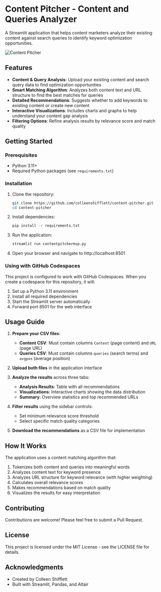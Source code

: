 # Content Pitcher - Content and Queries Analyzer

A Streamlit application that helps content marketers analyze their existing content against search queries to identify keyword optimization opportunities.

![Content Pitcher](https://raw.githubusercontent.com/colleenshifflett/content-pitcher/blob/main/screenshot.png)

## Features

- **Content & Query Analysis**: Upload your existing content and search query data to find optimization opportunities
- **Smart Matching Algorithm**: Analyzes both content text and URL structure to find the best matches for queries
- **Detailed Recommendations**: Suggests whether to add keywords to existing content or create new content
- **Interactive Visualizations**: Includes charts and graphs to help understand your content gap analysis
- **Filtering Options**: Refine analysis results by relevance score and match quality

## Getting Started

### Prerequisites

- Python 3.11+
- Required Python packages (see `requirements.txt`)

### Installation

1. Clone the repository:
   ```bash
   git clone https://github.com/colleenshifflett/content-pitcher.git
   cd content-pitcher
   ```

2. Install dependencies:
   ```bash
   pip install -r requirements.txt
   ```

3. Run the application:
   ```bash
   streamlit run contentpitchermvp.py
   ```

4. Open your browser and navigate to http://localhost:8501

### Using with GitHub Codespaces

This project is configured to work with GitHub Codespaces. When you create a codespace for this repository, it will:

1. Set up a Python 3.11 environment
2. Install all required dependencies
3. Start the Streamlit server automatically
4. Forward port 8501 for the web interface

## Usage Guide

1. **Prepare your CSV files**:
   - **Content CSV**: Must contain columns `Content` (page content) and `URL` (page URL)
   - **Queries CSV**: Must contain columns `queries` (search terms) and `avgpos` (average position)

2. **Upload both files** in the application interface

3. **Analyze the results** across three tabs:
   - **Analysis Results**: Table with all recommendations
   - **Visualizations**: Interactive charts showing the data distribution
   - **Summary**: Overview statistics and top recommended URLs

4. **Filter results** using the sidebar controls:
   - Set minimum relevance score threshold
   - Select specific match quality categories

5. **Download the recommendations** as a CSV file for implementation

## How It Works

The application uses a content matching algorithm that:
1. Tokenizes both content and queries into meaningful words
2. Analyzes content text for keyword presence
3. Analyzes URL structure for keyword relevance (with higher weighting)
4. Calculates overall relevance scores
5. Makes recommendations based on match quality
6. Visualizes the results for easy interpretation

## Contributing

Contributions are welcome! Please feel free to submit a Pull Request.

## License

This project is licensed under the MIT License - see the LICENSE file for details.

## Acknowledgments

- Created by Colleen Shifflett
- Built with Streamlit, Pandas, and Altair
